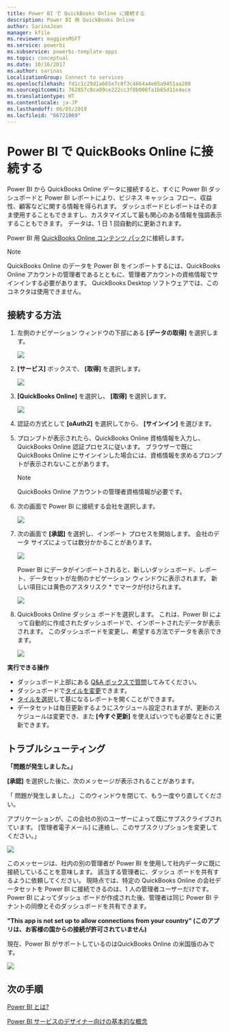 ```yaml
---
title: Power BI で QuickBooks Online に接続する
description: Power BI 用 QuickBooks Online
author: SarinaJoan
manager: kfile
ms.reviewer: maggiesMSFT
ms.service: powerbi
ms.subservice: powerbi-template-apps
ms.topic: conceptual
ms.date: 10/16/2017
ms.author: sarinas
LocalizationGroup: Connect to services
ms.openlocfilehash: fd1c1c29d1a665e7c0f3c4664a4e65a9451aa280
ms.sourcegitcommit: 762857c8ca09ce222cc3f8b006fa1b65d11e4ace
ms.translationtype: HT
ms.contentlocale: ja-JP
ms.lasthandoff: 06/05/2019
ms.locfileid: "66721069"
---
```

# <a name="connect-to-quickbooks-online-with-power-bi"></a>Power BI で QuickBooks Online に接続する
Power BI から QuickBooks Online データに接続すると、すぐに Power BI ダッシュボードと Power BI レポートにより、ビジネス キャッシュ フロー、収益性、顧客などに関する情報を得られます。 ダッシュボードとレポートはそのまま使用することもできますし、カスタマイズして最も関心のある情報を強調表示することもできます。 データは、1 日 1 回自動的に更新されます。

Power BI 用 [QuickBooks Online コンテンツ パック](https://dxt.powerbi.com/getdata/services/quickbooks-online)に接続します。

>[!NOTE]
>QuickBooks Online のデータを Power BI をインポートするには、QuickBooks Online アカウントの管理者であるとともに、管理者アカウントの資格情報でサインインする必要があります。 QuickBooks Desktop ソフトウェアでは、このコネクタは使用できません。 

## <a name="how-to-connect"></a>接続する方法
1. 左側のナビゲーション ウィンドウの下部にある **[データの取得]** を選択します。
   
   ![](media/service-connect-to-quickbooks-online/pbi_getdata.png) 
2. **[サービス]** ボックスで、 **[取得]** を選択します。
   
   ![](media/service-connect-to-quickbooks-online/pbi_getservices.png) 
3. **[QuickBooks Online]** を選択し、 **[取得]** を選択します。
   
   ![](media/service-connect-to-quickbooks-online/qbo.png)
4. 認証の方式として **[oAuth2]** を選択してから、 **[サインイン]** を選びます。 
5. プロンプトが表示されたら、QuickBooks Online 資格情報を入力し、QuickBooks Online 認証プロセスに従います。 ブラウザーで既に QuickBooks Online にサインインした場合には、資格情報を求めるプロンプトが表示されないことがあります。
   >[!NOTE]
   >QuickBooks Online アカウントの管理者資格情報が必要です。
6. 次の画面で Power BI に接続する会社を選択します。
   
   ![](media/service-connect-to-quickbooks-online/pbi_qbo_almost.png)
7. 次の画面で **[承認]** を選択し、インポート プロセスを開始します。 会社のデータ サイズによっては数分かかることがあります。 
   
   ![](media/service-connect-to-quickbooks-online/pbi_qbo_authorizesm.png)
   
   Power BI にデータがインポートされると、新しいダッシュボード、レポート、データセットが左側のナビゲーション ウィンドウに表示されます。 新しい項目には黄色のアスタリスク \* でマークが付けられます。
   
   ![](media/service-connect-to-quickbooks-online/pbi_qbo_leftnavnew.png)
8. QuickBooks Online ダッシュ ボードを選択します。 これは、Power BI によって自動的に作成されたダッシュボードで、インポートされたデータが表示されます。 このダッシュボードを変更し、希望する方法でデータを表示できます。 
   
   ![](media/service-connect-to-quickbooks-online/pbi_qbo_dash.png)

**実行できる操作**

* ダッシュボード上部にある [Q&A ボックスで質問](consumer/end-user-q-and-a.md)してみてください。
* ダッシュボードで[タイルを変更](service-dashboard-edit-tile.md)できます。
* [タイルを選択](consumer/end-user-tiles.md)して基になるレポートを開くことができます。
* データセットは毎日更新するようにスケジュール設定されますが、更新のスケジュールは変更でき、また **[今すぐ更新]** を使えばいつでも必要なときに更新できます。

## <a name="troubleshooting"></a>トラブルシューティング
**「問題が発生しました。」**

**[承認]** を選択した後に、次のメッセージが表示されることがあります。

「 問題が発生しました。」 このウィンドウを閉じて、もう一度やり直してください。

アプリケーションが、この会社の別のユーザーによって既にサブスクライブされています。 [管理者電子メール] に連絡し、このサブスクリプションを変更してください。」

![](media/service-connect-to-quickbooks-online/pbi_qbo_oopssm.png)

このメッセージは、社内の別の管理者が Power BI を使用して社内データに既に接続していることを意味します。 該当する管理者に、ダッシュ ボードを共有するように依頼してください。 現時点では、特定の QuickBooks Online の会社データセットを Power BI に接続できるのは、1 人の管理者ユーザーだけです。 Power BI によってダッシュ ボードが作成された後、管理者は同じ Power BI テナントの同僚とそのダッシュボードを共有できます。

**"This app is not set up to allow connections from your country" (このアプリは、お客様の国からの接続が許可されていません)**

現在、Power BI がサポートしているのはQuickBooks Online の米国版のみです。 

![](media/service-connect-to-quickbooks-online/pbi_qbo_countrynotsupported.png)

## <a name="next-steps"></a>次の手順
[Power BI とは?](power-bi-overview.md)

[Power BI サービスのデザイナー向けの基本的な概念](service-basic-concepts.md)

